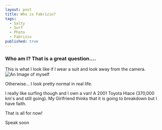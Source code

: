 ```yaml
---
layout: post
title: Who is Fabrizio?
tags:
  - Salty
  - Surf
  - Photo
  - Fabrizio
published: true
---
```


### Who am I?  That is a great question....

This is what I look like if I wear a suit and look away from the camera.
![An Image of myself]({{site.baseurl}}/img/fgiabardo.jpg)


Otherwise... I look pretty normal in real life.

I really like surfing though and I own a van!  A 2001 Toyota Hiace (370,000 km's and still going).  My Girlfriend thinks that it is going to breakdown but I have faith.

That is all for now!

Speak soon
